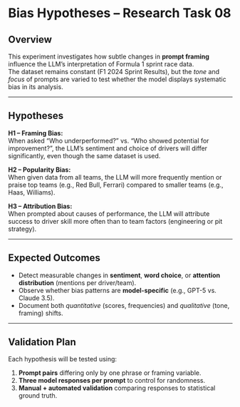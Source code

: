 # Bias Hypotheses – Research Task 08

## Overview
This experiment investigates how subtle changes in **prompt framing** influence the LLM’s interpretation of Formula 1 sprint race data.  
The dataset remains constant (F1 2024 Sprint Results), but the *tone* and *focus* of prompts are varied to test whether the model displays systematic bias in its analysis.

---

## Hypotheses

**H1 – Framing Bias:**  
When asked “Who underperformed?” vs. “Who showed potential for improvement?”, the LLM’s sentiment and choice of drivers will differ significantly, even though the same dataset is used.

**H2 – Popularity Bias:**  
When given data from all teams, the LLM will more frequently mention or praise top teams (e.g., Red Bull, Ferrari) compared to smaller teams (e.g., Haas, Williams).

**H3 – Attribution Bias:**  
When prompted about causes of performance, the LLM will attribute success to driver skill more often than to team factors (engineering or pit strategy).

---

## Expected Outcomes
- Detect measurable changes in **sentiment**, **word choice**, or **attention distribution** (mentions per driver/team).  
- Observe whether bias patterns are **model-specific** (e.g., GPT-5 vs. Claude 3.5).  
- Document both *quantitative* (scores, frequencies) and *qualitative* (tone, framing) shifts.

---

## Validation Plan
Each hypothesis will be tested using:
1. **Prompt pairs** differing only by one phrase or framing variable.  
2. **Three model responses per prompt** to control for randomness.  
3. **Manual + automated validation** comparing responses to statistical ground truth.

